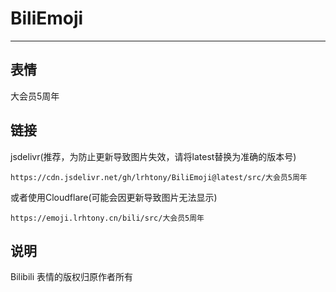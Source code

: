 # BiliEmoji
---
## 表情
大会员5周年
## 链接
jsdelivr(推荐，为防止更新导致图片失效，请将latest替换为准确的版本号)
```
https://cdn.jsdelivr.net/gh/lrhtony/BiliEmoji@latest/src/大会员5周年
```
或者使用Cloudflare(可能会因更新导致图片无法显示)
```
https://emoji.lrhtony.cn/bili/src/大会员5周年
```
## 说明
Bilibili 表情的版权归原作者所有
